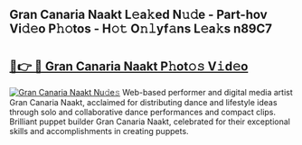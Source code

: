 ## Gran Canaria Naakt L𝚎a𝚔ed N𝚞𝚍e - Part-hov Vi𝚍𝚎o P𝚑𝚘tos - H𝚘𝚝 O𝚗𝚕yf𝚊ns L𝚎a𝚔s n89C7

# <h2><a href="http://kfcd49n.oniu.top/?m=Gran+Canaria+Naakt">🔗👉 🔴 Gran Canaria Naakt P𝚑ot𝚘𝚜 V𝚒d𝚎o</a></h2>

[![Gran Canaria Naakt Nu𝚍e𝚜](https://i.imgur.com/0qMVB7G.gif)](http://kfcd49n.oniu.top/?m=Gran+Canaria+Naakt)
Web-based performer and digital media artist Gran Canaria Naakt, acclaimed for distributing dance and lifestyle ideas through solo and collaborative dance performances and compact clips. Brilliant puppet builder Gran Canaria Naakt, celebrated for their exceptional skills and accomplishments in creating puppets.  
